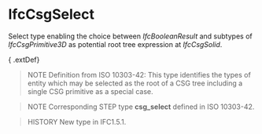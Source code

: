# IfcCsgSelect

Select type enabling the choice between _IfcBooleanResult_ and subtypes of _IfcCsgPrimitive3D_ as potential root tree expression at _IfcCsgSolid_.

{ .extDef}
> NOTE Definition from ISO 10303-42:
> This type identifies the types of entity which may be selected as the root of a CSG tree including a single CSG primitive as a special case.

> NOTE Corresponding STEP type **csg_select** defined in ISO 10303-42.

> HISTORY New type in IFC1.5.1.
